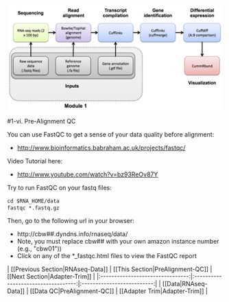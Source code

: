 ![RNA-seq Flowchart - Module 2](Images/RNA-seq_Flowchart2.png)

#1-vi. Pre-Alignment QC

You can use FastQC to get a sense of your data quality before alignment:
* http://www.bioinformatics.babraham.ac.uk/projects/fastqc/

Video Tutorial here: 
* http://www.youtube.com/watch?v=bz93ReOv87Y

Try to run FastQC on your fastq files:
```
cd $RNA_HOME/data
fastqc *.fastq.gz
```

Then, go to the following url in your browser:
* http://cbw##.dyndns.info/rnaseq/data/
* Note, you must replace cbw## with your own amazon instance number (e.g., "cbw01"))
* Click on any of the *_fastqc.html files to view the FastQC report

| [[Previous Section|RNAseq-Data]] | [[This Section|PreAlignment-QC]]    | [[Next Section|Adapter-Trim]] |
|:--------------------------------:|:-----------------------------------:|:--------------------------:|
| [[Data|RNAseq-Data]]             | [[Data QC|PreAlignment-QC]]         | [[Adapter Trim|Adapter-Trim]]    |
